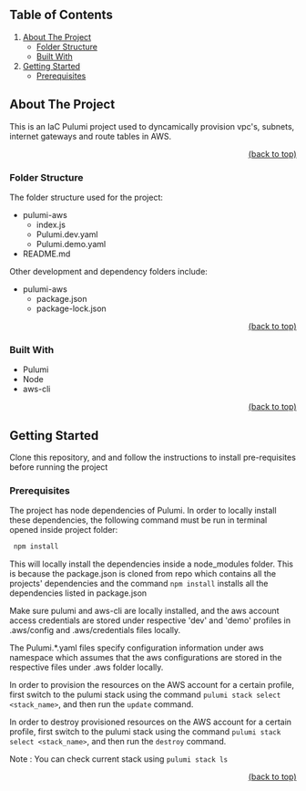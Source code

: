 <!-- Improved compatibility of back to top link: See: https://github.com/othneildrew/Best-README-Template/pull/73 -->
<a name="readme-top"></a>

<!-- TABLE OF CONTENTS -->

 ## Table of Contents
  <ol>
    <li>
      <a href="#about-the-project">About The Project</a>
      <ul>
        <li><a href="#folder-structure">Folder Structure</a></li>
        <li><a href="#built-with">Built With</a></li>
      </ul>
    </li>
    <li>
      <a href="#getting-started">Getting Started</a>
      <ul>
        <li><a href="#prerequisites">Prerequisites</a></li>
      </ul>
    </li>
  </ol>



<!-- ABOUT THE PROJECT -->
## About The Project

This is an IaC Pulumi project used to dyncamically provision vpc's, subnets, internet gateways and route tables in AWS. 

<p align="right"><a href="#readme-top">(back to top)</a></p>

### Folder Structure

The folder structure used for the project: 

* pulumi-aws
  * index.js
  * Pulumi.dev.yaml
  * Pulumi.demo.yaml
* README.md

Other development and dependency folders include:

* pulumi-aws
  * package.json
  * package-lock.json

<p align="right"><a href="#readme-top">(back to top)</a></p>

### Built With

* Pulumi
* Node
* aws-cli

<p align="right"><a href="#readme-top">(back to top)</a></p>

<!-- GETTING STARTED -->
## Getting Started

Clone this repository, and and follow the instructions to install pre-requisites before running the project

### Prerequisites

The project has node dependencies of Pulumi. In order to locally install these dependencies, the following command must be run in terminal opened inside project folder:
 ```sh
  npm install
  ```
This will locally install the dependencies inside a node_modules folder.
This is because the package.json is cloned from repo which contains all the projects' dependencies and the command `npm install` installs all the dependencies listed in package.json

Make sure pulumi and aws-cli are locally installed, and the aws account access credentials are stored under respective 'dev' and 'demo' profiles in .aws/config and .aws/credentials files locally.

The Pulumi.*.yaml files specify configuration information under aws namespace which assumes that the aws configurations are stored in the respective files under .aws folder locally.

In order to provision the resources on the AWS account for a certain profile, first switch to the pulumi stack using the command `pulumi stack select <stack_name>`, and then run the `update` command.

In order to destroy provisioned resources on the AWS account for a certain profile, first switch to the pulumi stack using the command `pulumi stack select <stack_name>`, and then run the `destroy` command.

Note : You can check current stack using `pulumi stack ls`    
    
<p align="right"><a href="#readme-top">(back to top)</a></p>



